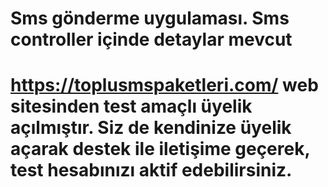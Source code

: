# Sms gönderme uygulaması. Sms controller içinde detaylar mevcut
# https://toplusmspaketleri.com/ web sitesinden test amaçlı üyelik açılmıştır. Siz de kendinize üyelik açarak destek ile iletişime geçerek, test hesabınızı aktif edebilirsiniz. 
